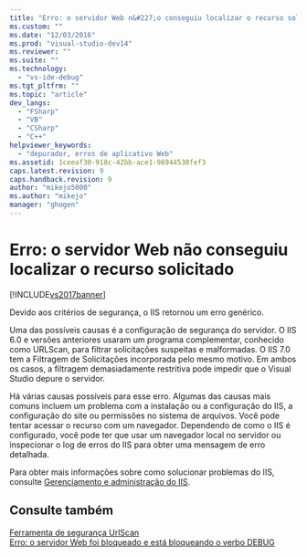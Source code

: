 ```yaml
---
title: "Erro: o servidor Web n&#227;o conseguiu localizar o recurso solicitado | Microsoft Docs"
ms.custom: ""
ms.date: "12/03/2016"
ms.prod: "visual-studio-dev14"
ms.reviewer: ""
ms.suite: ""
ms.technology: 
  - "vs-ide-debug"
ms.tgt_pltfrm: ""
ms.topic: "article"
dev_langs: 
  - "FSharp"
  - "VB"
  - "CSharp"
  - "C++"
helpviewer_keywords: 
  - "depurador, erros de aplicativo Web"
ms.assetid: 1ceeaf30-918c-42bb-ace1-96944530fef3
caps.latest.revision: 9
caps.handback.revision: 9
author: "mikejo5000"
ms.author: "mikejo"
manager: "ghogen"
---
```

# Erro: o servidor Web n&#227;o conseguiu localizar o recurso solicitado
[!INCLUDE[vs2017banner](../code-quality/includes/vs2017banner.md)]

Devido aos critérios de segurança, o IIS retornou um erro genérico.  
  
 Uma das possíveis causas é a configuração de segurança do servidor.  O IIS 6.0 e versões anteriores usaram um programa complementar, conhecido como URLScan, para filtrar solicitações suspeitas e malformadas.  O IIS 7.0 tem a Filtragem de Solicitações incorporada pelo mesmo motivo.  Em ambos os casos, a filtragem demasiadamente restritiva pode impedir que o Visual Studio depure o servidor.  
  
 Há várias causas possíveis para esse erro.  Algumas das causas mais comuns incluem um problema com a instalação ou a configuração do IIS, a configuração do site ou permissões no sistema de arquivos.  Você pode tentar acessar o recurso com um navegador.  Dependendo de como o IIS é configurado, você pode ter que usar um navegador local no servidor ou inspecionar o log de erros do IIS para obter uma mensagem de erro detalhada.  
  
 Para obter mais informações sobre como solucionar problemas do IIS, consulte [Gerenciamento e administração do IIS](http://go.microsoft.com/fwlink/?LinkId=255872).  
  
## Consulte também  
 [Ferramenta de segurança UrlScan](http://www.microsoft.com/technet/security/tools/urlscan.mspx)   
 [Erro: o servidor Web foi bloqueado e está bloqueando o verbo DEBUG](../debugger/error-the-web-server-has-been-locked-down-and-is-blocking-the-debug-verb.md)